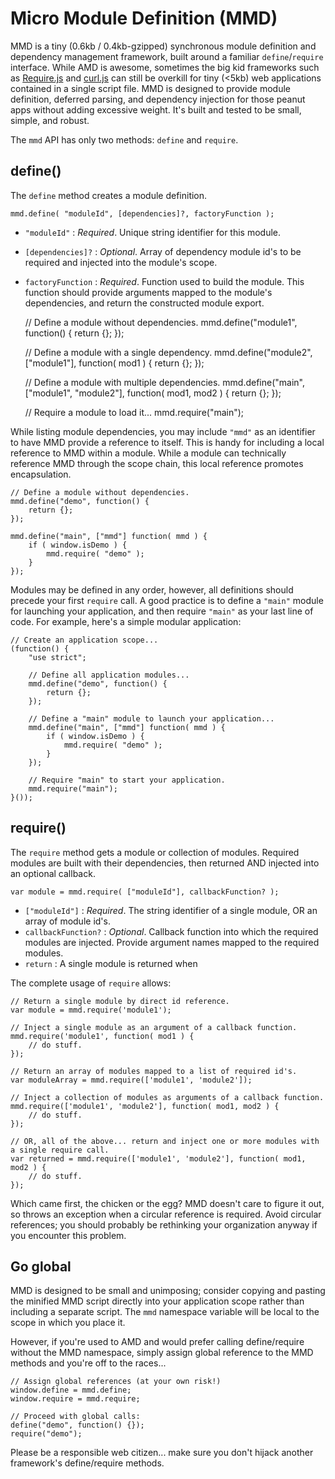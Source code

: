 # Micro Module Definition (MMD)

MMD is a tiny (0.6kb / 0.4kb-gzipped) synchronous module definition and dependency management framework, built around a familiar `define`/`require` interface. While AMD is awesome, sometimes the big kid frameworks such as [Require.js](http://requirejs.org/ "Require.js") and [curl.js](https://github.com/cujojs/curl "curl.js") can still be overkill for tiny (<5kb) web applications contained in a single script file. MMD is designed to provide module definition, deferred parsing, and dependency injection for those peanut apps without adding excessive weight. It's built and tested to be small, simple, and robust.

The `mmd` API has only two methods: `define` and `require`.

## define()

The `define` method creates a module definition.	

	mmd.define( "moduleId", [dependencies]?, factoryFunction );

* `"moduleId"` : *Required*. Unique string identifier for this module.
* `[dependencies]?` : *Optional*. Array of dependency module id's to be required and injected into the module's scope.
* `factoryFunction` : *Required*. Function used to build the module. This function should provide arguments mapped to the module's dependencies, and return the constructed module export.

	// Define a module without dependencies.
	mmd.define("module1", function() {
		return {};
	});
	
	// Define a module with a single dependency.
	mmd.define("module2", ["module1"], function( mod1 ) {
		return {};
	});
	
	// Define a module with multiple dependencies.
	mmd.define("main", ["module1", "module2"], function( mod1, mod2 ) {
		return {};
	});
	
	// Require a module to load it...
	mmd.require("main");
	
While listing module dependencies, you may include `"mmd"` as an identifier to have MMD provide a reference to itself. This is handy for including a local reference to MMD within a module. While a module can technically reference MMD through the scope chain, this local reference promotes encapsulation.

	// Define a module without dependencies.
	mmd.define("demo", function() {
		return {};
	});
	
	mmd.define("main", ["mmd"] function( mmd ) {
		if ( window.isDemo ) {
			mmd.require( "demo" );
		}
	});
	
Modules may be defined in any order, however, all definitions should precede your first `require` call. A good practice is to define a `"main"` module for launching your application, and then require `"main"` as your last line of code. For example, here's a simple modular application:

	// Create an application scope...
	(function() {
		"use strict";
		
		// Define all application modules...
		mmd.define("demo", function() {
			return {};
		});
		
		// Define a "main" module to launch your application...
		mmd.define("main", ["mmd"] function( mmd ) {
			if ( window.isDemo ) {
				mmd.require( "demo" );
			}
		});
		
		// Require "main" to start your application.
		mmd.require("main");
	}());


## require()

The `require` method gets a module or collection of modules. Required modules are built with their dependencies, then returned AND injected into an optional callback.

	var module = mmd.require( ["moduleId"], callbackFunction? );

- `["moduleId"]` : *Required*. The string identifier of a single module, OR an array of module id's.
- `callbackFunction?` : *Optional*. Callback function into which the required modules are injected. Provide argument names mapped to the required modules.
- `return` : A single module is returned when 

The complete usage of `require` allows:
	
	// Return a single module by direct id reference.
	var module = mmd.require('module1');
	
	// Inject a single module as an argument of a callback function.
	mmd.require('module1', function( mod1 ) {
		// do stuff.
	});
	
	// Return an array of modules mapped to a list of required id's.
	var moduleArray = mmd.require(['module1', 'module2']);
	
	// Inject a collection of modules as arguments of a callback function.
	mmd.require(['module1', 'module2'], function( mod1, mod2 ) {
		// do stuff.
	});
	
	// OR, all of the above... return and inject one or more modules with a single require call.
	var returned = mmd.require(['module1', 'module2'], function( mod1, mod2 ) {
		// do stuff.
	});

Which came first, the chicken or the egg? MMD doesn't care to figure it out, so throws an exception when a circular reference is required. Avoid circular references; you should probably be rethinking your organization anyway if you encounter this problem.

## Go global

MMD is designed to be small and unimposing; consider copying and pasting the minified MMD script directly into your application scope rather than including a separate script. The `mmd` namespace variable will be local to the scope in which you place it.

However, if you're used to AMD and would prefer calling define/require without the MMD namespace, simply assign global reference to the MMD methods and you're off to the races...

	// Assign global references (at your own risk!)
	window.define = mmd.define;
	window.require = mmd.require;	

	// Proceed with global calls:
	define("demo", function() {});
	require("demo");

Please be a responsible web citizen... make sure you don't hijack another framework's define/require methods.